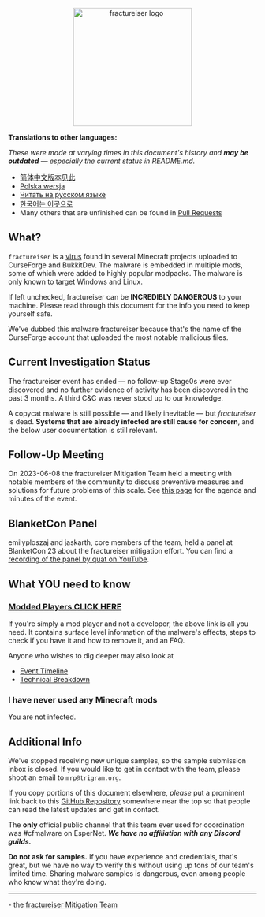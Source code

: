 <p align="center">
	<img src="docs/media/logo.svg" alt="fractureiser logo" height="240">
</p>

**Translations to other languages:**

*These were made at varying times in this document's history and **may be outdated** — especially the current status in README.md.*

* [简体中文版本见此](./lang/zh-CN/)
* [Polska wersja](./lang/pl-PL/)
* [Читать на русском языке](./lang/ru-RU/)
* [한국어는 이곳으로](./lang/ko-KR/)
* Many others that are unfinished can be found in [Pull Requests](https://github.com/fractureiser-investigation/fractureiser/pulls)

## What?
`fractureiser` is a [virus](https://en.wikipedia.org/wiki/Computer_virus) found in several Minecraft projects uploaded to CurseForge and BukkitDev. The malware is embedded in multiple mods, some of which were added to highly popular modpacks. The malware is only known to target Windows and Linux.

If left unchecked, fractureiser can be **INCREDIBLY DANGEROUS** to your machine. Please read through this document for the info you need to keep yourself safe.

We've dubbed this malware fractureiser because that's the name of the CurseForge account that uploaded the most notable malicious files.  

## Current Investigation Status
The fractureiser event has ended — no follow-up Stage0s were ever discovered and no further evidence of activity has been discovered in the past 3 months.
A third C&C was never stood up to our knowledge.

A copycat malware is still possible — and likely inevitable — but *fractureiser* is dead. **Systems that are already infected are still cause for concern**, and the below user documentation is still relevant.

## Follow-Up Meeting
On 2023-06-08 the fractureiser Mitigation Team held a meeting with notable members of the community to discuss preventive measures and solutions for future problems of this scale.
See [this page](https://github.com/fractureiser-investigation/fractureiser/blob/main/docs/2023-06-08-meeting.md) for the agenda and minutes of the event.

## BlanketCon Panel
emilyploszaj and jaskarth, core members of the team, held a panel at BlanketCon 23 about the fractureiser mitigation effort. You can find a [recording of the panel by quat on YouTube](https://youtu.be/9eBmqHAk9HI).

## What YOU need to know

### [Modded Players CLICK HERE](docs/users.md)

If you're simply a mod player and not a developer, the above link is all you need. It contains surface level information of the malware's effects, steps to check if you have it and how to remove it, and an FAQ.

Anyone who wishes to dig deeper may also look at
* [Event Timeline](docs/timeline.md)
* [Technical Breakdown](docs/tech.md)

### I have never used any Minecraft mods
You are not infected.

## Additional Info

We've stopped receiving new unique samples, so the sample submission inbox is closed. If you would like to get in contact with the team, please shoot an email to `mrp@trigram.org`.

If you copy portions of this document elsewhere, *please* put a prominent link back to this [GitHub Repository](https://github.com/fractureiser-investigation/fractureiser) somewhere near the top so that people can read the latest updates and get in contact.

The **only** official public channel that this team ever used for coordination was #cfmalware on EsperNet. ***We have no affiliation with any Discord guilds.***

**Do not ask for samples.** If you have experience and credentials, that's great, but we have no way to verify this without using up tons of our team's limited time. Sharing malware samples is dangerous, even among people who know what they're doing.

---

\- the [fractureiser Mitigation Team](docs/credits.md)
